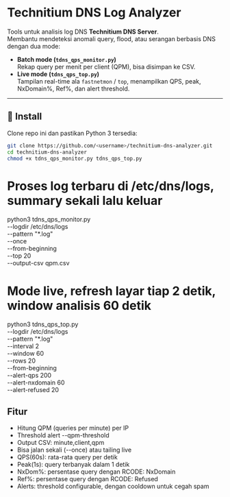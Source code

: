 # Technitium DNS Log Analyzer

Tools untuk analisis log DNS **Technitium DNS Server**.  
Membantu mendeteksi anomali query, flood, atau serangan berbasis DNS dengan dua mode:

- **Batch mode (`tdns_qps_monitor.py`)**  
  Rekap query per menit per client (QPM), bisa disimpan ke CSV.
- **Live mode (`tdns_qps_top.py`)**  
  Tampilan real-time ala `fastnetmon` / `top`, menampilkan QPS, peak, NxDomain%, Ref%, dan alert threshold.

---

## 🚀 Install

Clone repo ini dan pastikan Python 3 tersedia:

```bash
git clone https://github.com/<username>/technitium-dns-analyzer.git
cd technitium-dns-analyzer
chmod +x tdns_qps_monitor.py tdns_qps_top.py
```

# Proses log terbaru di /etc/dns/logs, summary sekali lalu keluar
python3 tdns_qps_monitor.py \
  --logdir /etc/dns/logs \
  --pattern "*.log" \
  --once \
  --from-beginning \
  --top 20 \
  --output-csv qpm.csv

# Mode live, refresh layar tiap 2 detik, window analisis 60 detik
python3 tdns_qps_top.py \
  --logdir /etc/dns/logs \
  --pattern "*.log" \
  --interval 2 \
  --window 60 \
  --rows 20 \
  --from-beginning \
  --alert-qps 200 \
  --alert-nxdomain 60 \
  --alert-refused 20
  
## Fitur 
- Hitung QPM (queries per minute) per IP
- Threshold alert --qpm-threshold
- Output CSV: minute,client,qpm
- Bisa jalan sekali (--once) atau tailing live
- QPS(60s): rata-rata query per detik
- Peak(1s): query terbanyak dalam 1 detik
- NxDom%: persentase query dengan RCODE: NxDomain
- Ref%: persentase query dengan RCODE: Refused
- Alerts: threshold configurable, dengan cooldown untuk cegah spam


